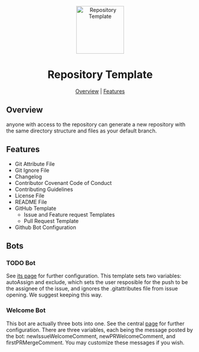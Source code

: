 <p align="center">
  <img alt="Repository Template" title="Repository Template" src="./assets/logo.png" width="128">
</p>

<h1 align="center">Repository Template</h1>

<p align="center">
  <a href="#overview">Overview</a> |
  <a href="#features">Features</a>
</p>

## Overview

anyone with access to the repository can generate a new repository with the same directory structure and files as your default branch.

## Features

- Git Attribute File
- Git Ignore File
- Changelog
- Contributor Covenant Code of Conduct
- Contributing Guidelines
- License File
- README File
- GitHub Template
	- Issue and Feature request Templates
	- Pull Request Template
- Github Bot Configuration

## Bots

### TODO Bot

See [its page](https://probot.github.io/apps/todo/) for further configuration. This template sets two variables: autoAssign and exclude, which sets the user resposible for the push to be the assignee of the issue, and ignores the .gitattributes file from issue opening. We suggest keeping this way.

### Welcome Bot

This bot are actually three bots into one. See the central [page](https://probot.github.io/apps/welcome/) for further configuration. There are three variables, each being the message posted by the bot: newIssueWelcomeComment, newPRWelcomeComment, and firstPRMergeComment. You may customize these messages if you wish.

